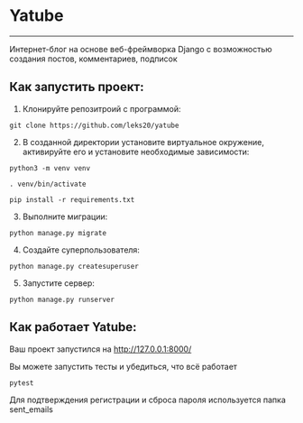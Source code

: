 # Yatube
____________________________________________________
Интернет-блог на основе веб-фреймворка Django с возможностью создания постов, комментариев, подписок 

## Как запустить проект:

1) Клонируйте репозитроий с программой:
```
git clone https://github.com/leks20/yatube
```
2) В созданной директории установите виртуальное окружение, активируйте его и установите необходимые зависимости:
```
python3 -m venv venv

. venv/bin/activate

pip install -r requirements.txt
```
3) Выполните миграции:
```
python manage.py migrate
```
4) Создайте суперпользователя:
```
python manage.py createsuperuser
```
5) Запустите сервер:
```
python manage.py runserver
```
## Как работает Yatube:

Ваш проект запустился на http://127.0.0.1:8000/

Вы можете запустить тесты и убедиться, что всё работает
```
pytest
```
Для подтверждения регистрации и сброса пароля используется папка sent_emails







